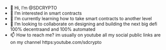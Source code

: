 - 👋 Hi, I’m @SDCRYPTO
- 👀 I’m interested in smart contracts
- 🌱 I’m currently learning how to take smart contracts to another level
- 💞️ I’m looking to collaborate on designing and building the next big defi 100% decentraand and 100% automated
- 📫 How to reach me? im usually on youtube all my social public links are on my channel https:youtube.com/sdcrypto

<!---
SDCRYPTO/SDCRYPTO is a ✨ special ✨ repository because its `README.md` (this file) appears on your GitHub profile.
You can click the Preview link to take a look at your changes.
--->
